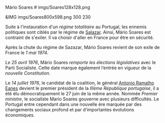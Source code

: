 Mário Soares # imgs/Soares128x128.png

&IMG imgs/Soares800x598.png 300 230

Suite à l'instauration d'un *régime totalitaire* au Portugal, les ennemis politiques sont ciblés par le régime de [Salazar](articles/Salazar.md). Ainsi, Mário Soares est contraint de s'exiler. Il va choisir d'aller en France pour être en sécurité.

Après la chute du régime de Sazazar, Mário Soares revient de son exile de France le *1 mai 1974*.

*Le 25 avril 1976*, Mário Soares *remporte les élections législatives* avec le Parti Socialiste. Cette date marque également l’entrée en vigueur de la *nouvelle Constitution*.

Le *14 juillet 1976*, le candidat de la coalition, le général [Antonio Ramalho Eanes](TODO) devient le premier président de la *IIIème République portugaise*, il a été élu démocratiquement le 27 juin de la même année. Nommée *Premier ministre*, le socialiste Mario Soares gouverne avec plusieurs difficultés. Le Portugal entre cependant dans une nouvelle ère marquée par des changements sociaux profond et par d’importantes évolutions économiques.